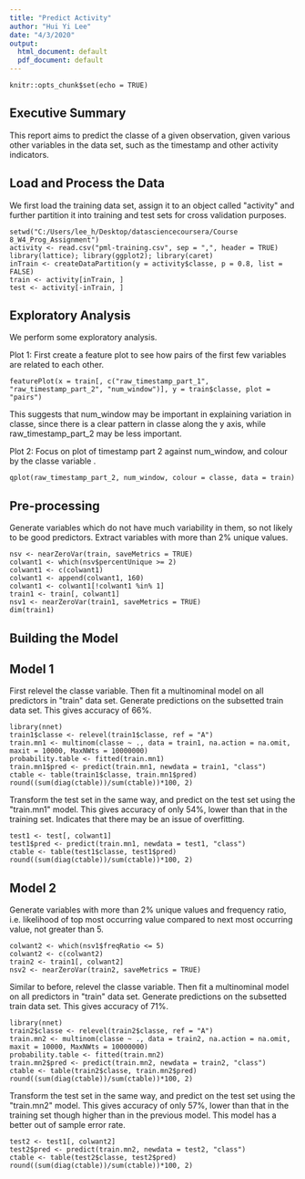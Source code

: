 ```yaml
---
title: "Predict Activity"
author: "Hui Yi Lee"
date: "4/3/2020"
output:
  html_document: default
  pdf_document: default
---
```


```{r setup, include=FALSE}
knitr::opts_chunk$set(echo = TRUE)
```

## Executive Summary

This report aims to predict the classe of a given observation, given various other variables in the data set, such as the timestamp and other activity indicators.  

## Load and Process the Data

We first load the training data set, assign it to an object called "activity" and further partition it into training and test sets for cross validation purposes.

```{r}
setwd("C:/Users/lee_h/Desktop/datasciencecoursera/Course 8_W4_Prog_Assignment")
activity <- read.csv("pml-training.csv", sep = ",", header = TRUE)
library(lattice); library(ggplot2); library(caret)
inTrain <- createDataPartition(y = activity$classe, p = 0.8, list = FALSE)
train <- activity[inTrain, ]
test <- activity[-inTrain, ]
```

## Exploratory Analysis

We perform some exploratory analysis. 

Plot 1:  First create a feature plot to see how pairs of the first few variables are related to each other.

```{r}
featurePlot(x = train[, c("raw_timestamp_part_1", "raw_timestamp_part_2", "num_window")], y = train$classe, plot = "pairs")
```

This suggests that num_window may be important in explaining variation in classe, since there is a clear pattern in classe along the y axis, while raw_timestamp_part_2 may be less important.

Plot 2:  Focus on plot of timestamp part 2 against num_window, and colour by the classe variable .

```{r}
qplot(raw_timestamp_part_2, num_window, colour = classe, data = train)
```

## Pre-processing

Generate variables which do not have much variability in them, so not likely to be good predictors. Extract variables with more than 2% unique values. 

```{r}
nsv <- nearZeroVar(train, saveMetrics = TRUE)
colwant1 <- which(nsv$percentUnique >= 2)
colwant1 <- c(colwant1)
colwant1 <- append(colwant1, 160)
colwant1 <- colwant1[!colwant1 %in% 1]
train1 <- train[, colwant1]
nsv1 <- nearZeroVar(train1, saveMetrics = TRUE)
dim(train1)
```

## Building the Model 

## Model 1

First relevel the classe variable. Then fit a multinominal model on all predictors in "train" data set. Generate predictions on the subsetted train data set. This gives accuracy of 66%.

```{r}
library(nnet)
train1$classe <- relevel(train1$classe, ref = "A")
train.mn1 <- multinom(classe ~ ., data = train1, na.action = na.omit, maxit = 10000, MaxNWts = 10000000)
probability.table <- fitted(train.mn1)
train.mn1$pred <- predict(train.mn1, newdata = train1, "class")
ctable <- table(train1$classe, train.mn1$pred)
round((sum(diag(ctable))/sum(ctable))*100, 2)
```

Transform the test set in the same way, and predict on the test set using the "train.mn1" model. This gives accuracy of only 54%, lower than that in the training set. Indicates that there may be an issue of overfitting.

```{r}
test1 <- test[, colwant1]
test1$pred <- predict(train.mn1, newdata = test1, "class")
ctable <- table(test1$classe, test1$pred)
round((sum(diag(ctable))/sum(ctable))*100, 2)
```

## Model 2

Generate variables with more than 2% unique values and frequency ratio, i.e. likelihood of top most occurring value compared to next most occurring value, not greater than 5.

```{r}
colwant2 <- which(nsv1$freqRatio <= 5)
colwant2 <- c(colwant2)
train2 <- train1[, colwant2]
nsv2 <- nearZeroVar(train2, saveMetrics = TRUE)
```

Similar to before, relevel the classe variable. Then fit a multinominal model on all predictors in "train" data set. Generate predictions on the subsetted train data set. This gives accuracy of 71%.

```{r}
library(nnet)
train2$classe <- relevel(train2$classe, ref = "A")
train.mn2 <- multinom(classe ~ ., data = train2, na.action = na.omit, maxit = 10000, MaxNWts = 10000000) 
probability.table <- fitted(train.mn2)
train.mn2$pred <- predict(train.mn2, newdata = train2, "class")
ctable <- table(train2$classe, train.mn2$pred)
round((sum(diag(ctable))/sum(ctable))*100, 2)
```

Transform the test set in the same way, and predict on the test set using the "train.mn2" model. This gives accuracy of only 57%, lower than that in the training set though higher than in the previous model. This model has a better out of sample error rate.

```{r}
test2 <- test1[, colwant2]
test2$pred <- predict(train.mn2, newdata = test2, "class")
ctable <- table(test2$classe, test2$pred)
round((sum(diag(ctable))/sum(ctable))*100, 2)
```

